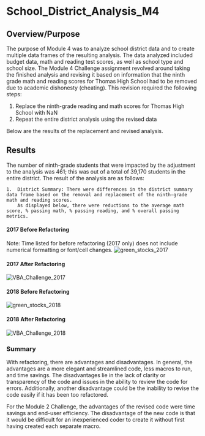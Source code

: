 # School_District_Analysis_M4

## Overview/Purpose
The purpose of Module 4 was to analyze school district data and to create multiple data frames of the resulting analysis.  The data analyzed included budget data, math and reading test scores, as well as school type and school size.  The Module 4 Challenge assignment revolved around taking the finished analysis and revising it based on information that the ninth grade math and reading scores for Thomas High School had to be removed due to academic dishonesty (cheating).  This revision required the following steps:

  1.  Replace the ninth-grade reading and math scores for Thomas High School with NaN
  2.  Repeat the entire district analysis using the revised data

Below are the results of the replacement and revised analysis.


## Results 

The number of ninth-grade students that were impacted by the adjustment to the analysis was 461; this was out of a total of 39,170 students in the entire district.  The result of the analysis are as follows:

    1.  District Summary: There were differences in the district summary data frame based on the removal and replacement of the ninth-grade math and reading scores.
        As displayed below, there were reductions to the average math score, % passing math, % passing reading, and % overall passing metrics.  

#### 2017 Before Refactoring
Note: Time listed for before refactoring (2017 only) does not include numerical formatting or font/cell changes.
![green_stocks_2017](https://user-images.githubusercontent.com/90434559/135773140-e8977ac8-3bff-42b3-9e5c-edad1fa8eaa4.png)

#### 2017 After Refactoring
![VBA_Challenge_2017](https://user-images.githubusercontent.com/90434559/135772996-d8a644af-fe38-4e7f-816f-564396003b45.png)

#### 2018 Before Refactoring
![green_stocks_2018](https://user-images.githubusercontent.com/90434559/135773079-1c9198fc-d151-476c-9c2d-d6164c4e870c.png)

#### 2018 After Refactoring
![VBA_Challenge_2018](https://user-images.githubusercontent.com/90434559/135773300-10b0312e-92d0-4543-bd3b-357bda46ec03.png)


### Summary
With refactoring, there are advantages and disadvantages.  In general, the advantages are a more elegant and streamlined code, less macros to run, and time savings.  The disadvantages lie in the lack of clarity or transparency of the code and issues in the ability to review the code for errors.  Additionally, another disadvantage could be the inability to revise the code easily if it has been too refactored.

For the Module 2 Challenge, the advantages of the revised code were time savings and end-user efficiency.  The disadvantage of the new code is that it would be difficult for an inexperienced coder to create it without first having created each separate macro.    


